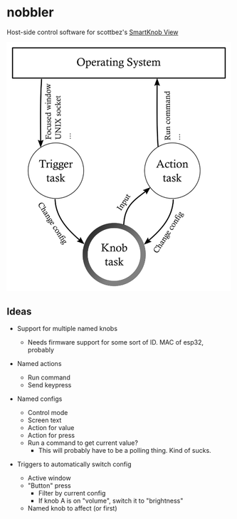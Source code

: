 # nobbler
Host-side control software for scottbez's [SmartKnob View](https://github.com/scottbez1/smartknob)

![Architecture](doc/arch.png)

## Ideas
- Support for multiple named knobs
  - Needs firmware support for some sort of ID. MAC of esp32, probably

- Named actions
  - Run command
  - Send keypress

- Named configs
  - Control mode
  - Screen text
  - Action for value
  - Action for press
  - Run a command to get current value?
    - This will probably have to be a polling thing. Kind of sucks.

- Triggers to automatically switch config
  - Active window
  - "Button" press
    - Filter by current config
    - If knob A is on "volume", switch it to "brightness"
  - Named knob to affect (or first)
